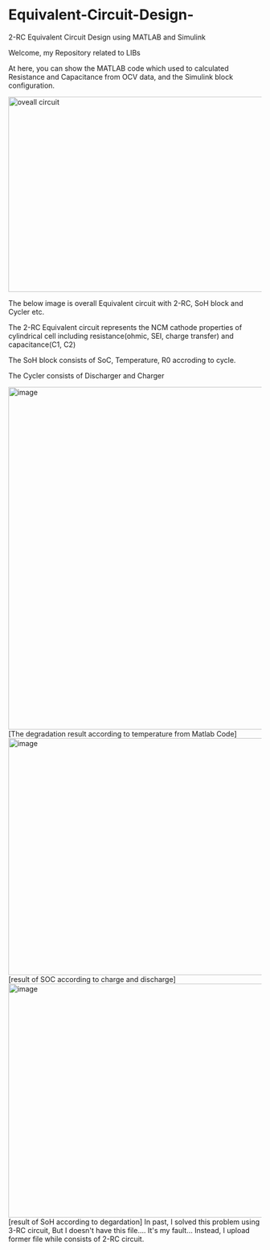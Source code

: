 # Equivalent-Circuit-Design-
2-RC Equivalent Circuit Design using MATLAB and Simulink


Welcome, my Repository related to LIBs

At here, you can show the MATLAB code which used to calculated Resistance and Capacitance from OCV data, and the Simulink block configuration.

<img width="1186" height="388" alt="oveall circuit" src="https://github.com/user-attachments/assets/9396ca84-470a-4dbc-bafb-c69d9116acf3" />

The below image is overall Equivalent circuit with 2-RC, SoH block and Cycler etc.

The 2-RC Equivalent circuit represents the NCM cathode properties of cylindrical cell including resistance(ohmic, SEI, charge transfer) and capacitance(C1, C2)

The SoH block consists of SoC, Temperature, R0 accroding to cycle.

The Cycler consists of Discharger and Charger 


<img width="1033" height="681" alt="image" src="https://github.com/user-attachments/assets/42472064-32d2-4fda-86c4-7484e196cf13" />
[The degradation result according to temperature from Matlab Code]


<img width="913" height="471" alt="image" src="https://github.com/user-attachments/assets/b2e18b37-5318-4826-ae86-31658d997995" />
[result of SOC according to charge and discharge]

<img width="921" height="465" alt="image" src="https://github.com/user-attachments/assets/9d1b474d-8cd3-4e9d-a9e8-15b703c2f56e" />
[result of SoH according to degardation]
In past, I solved this problem using 3-RC circuit, But I doesn't have this file.... It's my fault...
Instead, I upload former file while consists of 2-RC circuit.
